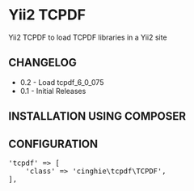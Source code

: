 Yii2 TCPDF
==========

Yii2 TCPDF to load TCPDF libraries in a Yii2 site

<h2>CHANGELOG</h2>

<ul>
  <li>0.2 - Load tcpdf_6_0_075</li>
  <li>0.1 - Initial Releases</li>
</ul>

<h2>INSTALLATION USING COMPOSER</h2>

<h2>CONFIGURATION</h2>

<pre>
'tcpdf' => [
	'class' => 'cinghie\tcpdf\TCPDF',
],
</pre>